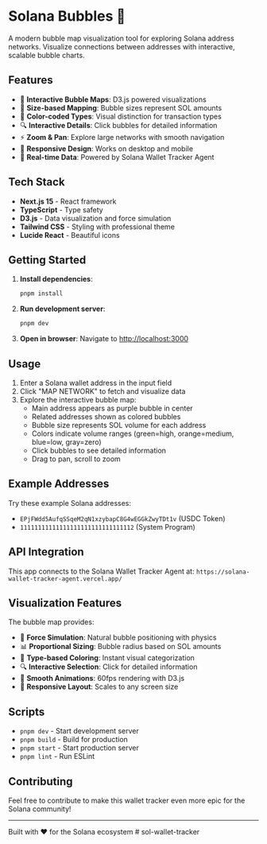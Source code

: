 # Solana Bubbles 🫧

A modern bubble map visualization tool for exploring Solana address networks. Visualize connections between addresses with interactive, scalable bubble charts.

## Features

- 🎨 **Interactive Bubble Maps**: D3.js powered visualizations
- 📏 **Size-based Mapping**: Bubble sizes represent SOL amounts
- 🎯 **Color-coded Types**: Visual distinction for transaction types
- 🔍 **Interactive Details**: Click bubbles for detailed information
- ⚡ **Zoom & Pan**: Explore large networks with smooth navigation
- 📱 **Responsive Design**: Works on desktop and mobile
- 🔗 **Real-time Data**: Powered by Solana Wallet Tracker Agent

## Tech Stack

- **Next.js 15** - React framework
- **TypeScript** - Type safety
- **D3.js** - Data visualization and force simulation
- **Tailwind CSS** - Styling with professional theme
- **Lucide React** - Beautiful icons

## Getting Started

1. **Install dependencies**:
   ```bash
   pnpm install
   ```

2. **Run development server**:
   ```bash
   pnpm dev
   ```

3. **Open in browser**:
   Navigate to [http://localhost:3000](http://localhost:3000)

## Usage

1. Enter a Solana wallet address in the input field
2. Click "MAP NETWORK" to fetch and visualize data
3. Explore the interactive bubble map:
   - Main address appears as purple bubble in center
   - Related addresses shown as colored bubbles
   - Bubble size represents SOL volume for each address
   - Colors indicate volume ranges (green=high, orange=medium, blue=low, gray=zero)
   - Click bubbles to see detailed information
   - Drag to pan, scroll to zoom

## Example Addresses

Try these example Solana addresses:
- `EPjFWdd5AufqSSqeM2qN1xzybapC8G4wEGGkZwyTDt1v` (USDC Token)
- `11111111111111111111111111111112` (System Program)

## API Integration

This app connects to the Solana Wallet Tracker Agent at:
`https://solana-wallet-tracker-agent.vercel.app/`

## Visualization Features

The bubble map provides:
- 🎯 **Force Simulation**: Natural bubble positioning with physics
- 📊 **Proportional Sizing**: Bubble radius based on SOL amounts
- 🎨 **Type-based Coloring**: Instant visual categorization
- 🔍 **Interactive Selection**: Click for detailed information
- 🚀 **Smooth Animations**: 60fps rendering with D3.js
- 📱 **Responsive Layout**: Scales to any screen size

## Scripts

- `pnpm dev` - Start development server
- `pnpm build` - Build for production
- `pnpm start` - Start production server
- `pnpm lint` - Run ESLint

## Contributing

Feel free to contribute to make this wallet tracker even more epic for the Solana community!

---

Built with ❤️ for the Solana ecosystem # sol-wallet-tracker
